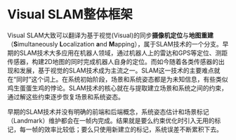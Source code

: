 # Visual SLAM整体框架
Visual SLAM大致可以翻译为基于视觉(Visual)的同步**摄像机定位**与**地图重建**（**S**imultaneously **L**ocalization **a**nd **M**apping），属于SLAM技术的一个分支。早期的SLAM技术大多应用在机器人领域，通过机器人上的雷达和GPS等定位、测距传感器，构建2D地图的同时完成机器人自身的定位。而如今随着各类传感器的出现和发展，基于视觉的SLAM技术成为主流之一。SLAM这一技术的主要难点就在“同时”这个词上。在系统初始阶段，场景和系统姿态都是为未知信息，有些类似鸡生蛋蛋生鸡的悖论。SLAM技术的核心就在与提取建立场景和系统之间的约束，通过解这些约束逐步恢复场景和系统姿态。

早期的SLAM技术并没有明确的前端和后端概念，系统姿态估计和场景标记（Landmark）维护都会在一帧内完成。结果就是要么约束优化时引入无用的标记，每一帧的效率比较低；要么只使用新建立的标记，系统误差不断累积下去。
